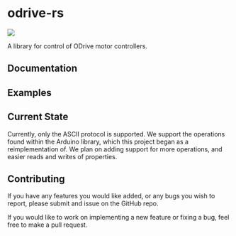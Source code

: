 # odrive-rs
![](https://api.travis-ci.com/Noah-Kennedy/odrive-rs.svg?branch=master) 

A library for control of ODrive motor controllers.

## Documentation

## Examples

## Current State
Currently, only the ASCII protocol is supported.
We support the operations found within the Arduino library, which this
project began as a reimplementation of. We plan on adding support for
more operations, and easier reads and writes of properties.

## Contributing
If you have any features you would like added, or any bugs you wish to
report, please submit and issue on the GitHub repo.

If you would like to work on implementing a new feature or fixing a bug,
feel free to make a pull request.
